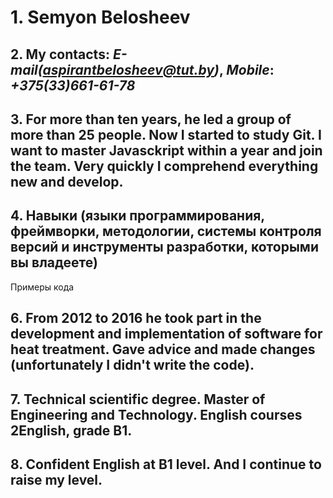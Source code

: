 # 1. **Semyon Belosheev**
## 2. My contacts: *E-mail(aspirantbelosheev@tut.by)*, *Mobile*: *+375(33)661-61-78*   
## 3. For more than ten years, he led a group of more than 25 people. Now I started to study Git. I want to master Javasckript within a year and join the team. Very quickly I comprehend everything new and develop.
## 4. Навыки (языки программирования, фреймворки, методологии, системы контроля версий и инструменты разработки, которыми вы владеете)
Примеры кода
## 6. From 2012 to 2016 he took part in the development and implementation of software for heat treatment. Gave advice and made changes (unfortunately I didn't write the code).
## 7. Technical scientific degree. Master of Engineering and Technology. English courses 2English, grade B1.
## 8. Confident English at B1 level. And I continue to raise my level.
